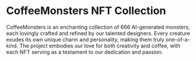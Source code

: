 # CoffeeMonsters NFT Collection

CoffeeMonsters is an enchanting collection of 666 AI-generated monsters, each lovingly crafted and refined by our talented designers. Every creature exudes its own unique charm and personality, making them truly one-of-a-kind. The project embodies our love for both creativity and coffee, with each NFT serving as a testament to our dedication and passion.
